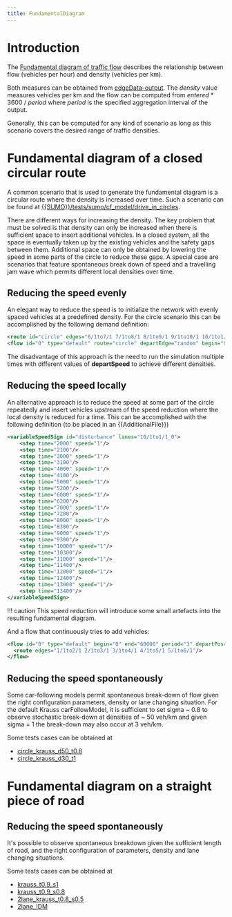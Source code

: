 ```yaml
---
title: FundamentalDiagram
---
```


# Introduction

The [Fundamental diagram of traffic
flow](https://en.wikipedia.org/wiki/Fundamental_diagram_of_traffic_flow)
describes the relationship between flow (vehicles per hour) and density
(vehicles per km).

Both measures can be obtained from
[edgeData-output](../Simulation/Output/Lane-_or_Edge-based_Traffic_Measures.md).
The *density* value measures vehicles per km and the flow can be
computed from *entered* \* 3600 / *period* where *period* is the specified
aggregation interval of the output.

Generally, this can be computed for any kind of scenario as long as this
scenario covers the desired range of traffic densities.

# Fundamental diagram of a closed circular route

A common scenario that is used to generate the fundamental diagram is a
circular route where the density is increased over time. Such a scenario
can be found at [{{SUMO}}/tests/sumo/cf_model/drive_in_circles]({{Source}}tests/sumo/cf_model/drive_in_circles).

There are different ways for increasing the density. The key problem
that must be solved is that density can only be increased when there is
sufficient space to insert additional vehicles. In a closed system, all
the space is eventually taken up by the existing vehicles and the safety
gaps between them. Additional space can only be obtained by lowering the
speed in some parts of the circle to reduce these gaps.
A special case are scenarios that feature spontaneous break down of speed and a travelling jam wave which permits different local densities over time.

## Reducing the speed evenly

An elegant way to reduce the speed is to initialize the network with
evenly spaced vehicles at a predefined density. For the circle scenario
this can be accomplished by the following demand definition:

```xml
<route id="circle" edges="6/1to7/1 7/1to8/1 8/1to9/1 9/1to10/1 10/1to1/1 1/1to2/1 2/1to3/1 3/1to4/1 4/1to5/1 5/1to6/1"/>  
<flow id="0" type="default" route="circle" departEdge="random" begin="0" end="1" number="1000" departPos="last" departSpeed="15" departLane="free"/>
```

The disadvantage of this approach is the need to run the simulation multiple times with different values of
**departSpeed** to achieve different densities.

## Reducing the speed locally

An alternative approach is to reduce the speed at some part of the
circle repeatedly and insert vehicles upstream of the speed reduction
where the local density is reduced for a time. This can be accomplished
with the following definition (to be placed in an {{AdditionalFile}})

```xml
<variableSpeedSign id="disturbance" lanes="10/1to1/1_0">
    <step time="2000" speed="1"/>
    <step time="2100"/>
    <step time="3000" speed="1"/>
    <step time="3100"/>
    <step time="4000" speed="1"/>
    <step time="4100"/>
    <step time="5000" speed="1"/>
    <step time="5200"/>
    <step time="6000" speed="1"/>
    <step time="6200"/>
    <step time="7000" speed="1"/>
    <step time="7200"/>
    <step time="8000" speed="1"/>
    <step time="8300"/>
    <step time="9000" speed="1"/>
    <step time="9300"/>
    <step time="10000" speed="1"/>
    <step time="10300"/>
    <step time="11000" speed="1"/>
    <step time="11400"/>
    <step time="12000" speed="1"/>
    <step time="12400"/>
    <step time="13000" speed="1"/>
    <step time="13400"/>
</variableSpeedSign>
```

!!! caution
    This speed reduction will introduce some small artefacts into the resulting fundamental diagram.

And a flow that continuously tries to add vehicles:

```xml
<flow id="0" type="default" begin="0" end="60000" period="3" departPos="last" departSpeed="max" departLane="free">
  <route edges="1/1to2/1 2/1to3/1 3/1to4/1 4/1to5/1 5/1to6/1"/>
</flow>
```

## Reducing the speed spontaneously

Some car-following models permit spontaneous break-down of flow given the right configuration parameters, density or lane changing situation.
For the default Krauss carFollowModel, it is sufficient to set sigma ~ 0.8 to observe stochastic break-down at densities of ~ 50 veh/km and given sigma = 1 the break-down may also occur at 3 veh/km.

Some tests cases can be obtained at

- [circle_krauss_d50_t0.8](https://sumo.dlr.de/extractTest.php?path=sumo/cf_model/fundamental/circle_krauss_d50_t0.8)
- [circle_krauss_d30_t1](https://sumo.dlr.de/extractTest.php?path=sumo/cf_model/fundamental/circle_krauss_d30_t1)



# Fundamental diagram on a straight piece of road

## Reducing the speed spontaneously
It's possible to observe spontaneous breakdown given the sufficient length of road, and the right configuration of  parameters, density and lane changing situations.

Some tests cases can be obtained at

- [krauss_t0.9_s1](https://sumo.dlr.de/extractTest.php?path=sumo/cf_model/fundamental/krauss_t0.9_s1)
- [krauss_t0.9_s0.8](https://sumo.dlr.de/extractTest.php?path=sumo/cf_model/fundamental/krauss_t0.9_s0.8)
- [2lane_krauss_t0.8_s0.5](https://sumo.dlr.de/extractTest.php?path=sumo/cf_model/fundamental/2lane_krauss_t0.8_s0.5)
- [2lane_IDM](https://sumo.dlr.de/extractTest.php?path=sumo/cf_model/fundamental/2lane_IDM)
